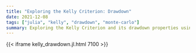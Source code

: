 ```yaml
---
title: "Exploring the Kelly Criterion: Drawdown"
date: 2021-12-08
tags: ["julia", "kelly", "drawdown", "monte-carlo"]
summary: Exploring the Kelly Criterion and its drawdown properties using Monte Carlo
---
```


{{< iframe kelly_drawdown.jl.html 7100 >}}
